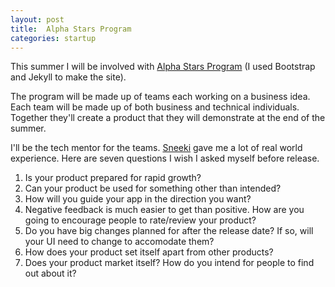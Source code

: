 ```yaml
---
layout: post
title:  Alpha Stars Program
categories: startup
---
```


This summer I will be involved with [Alpha Stars Program](http://alphastarsprogram.com) (I used Bootstrap and Jekyll to make the site).

The program will be made up of teams each working on a business idea. Each team will be made up of both business and technical individuals. Together they'll create a product that they will demonstrate at the end of the summer.

I'll be the tech mentor for the teams. [Sneeki](http://sneekiapp) gave me a lot of real world experience. Here are seven questions I wish I asked myself before release.

1. Is your product prepared for rapid growth?
2. Can your product be used for something other than intended?
3. How will you guide your app in the direction you want?
4. Negative feedback is much easier to get than positive. How are you going to encourage people to rate/review your product?
5. Do you have big changes planned for after the release date? If so, will your UI need to change to accomodate them?
6. How does your product set itself apart from other products?
7. Does your product market itself? How do you intend for people to find out about it?